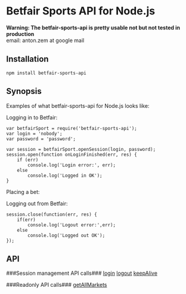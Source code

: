 Betfair Sports API for Node.js
===========================

**Warning: The betfair-sports-api is pretty usable not but not tested in production**<br>
email: anton.zem at google mail

Installation
------------

    npm install betfair-sports-api

Synopsis
--------

Examples of what betfair-sports-api for Node.js looks like:

Logging in to Betfair:
    
    var betfairSport = require('betfair-sports-api');
    var login = 'nobody';
    var password = 'password';

    var session = betfairSport.openSession(login, password);
    session.open(function onLoginFinished(err, res) {
        if (err) 
            console.log('Login error:', err);
        else
            console.log('Logged in OK');
    }

Placing a bet:

Logging out from Betfair:

    session.close(function(err, res) {
        if(err)
            console.log('Logout error:',err);
        else
            console.log('Logged out OK');
    });
 
API
---

###Session management API calls###
<a href=#>login</a> 
<a href=#>logout</a> 
<a href=#>keepAlive</a>

###Readonly API calls###
<a href=#>getAllMarkets</a>

    




